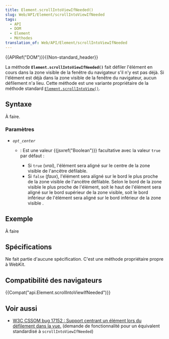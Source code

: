 ```yaml
---
title: Element.scrollIntoViewIfNeeded()
slug: Web/API/Element/scrollIntoViewIfNeeded
tags:
  - API
  - DOM
  - Element
  - Méthodes
translation_of: Web/API/Element/scrollIntoViewIfNeeded
---
```

{{APIRef("DOM")}}{{Non-standard_header}}

La méthode **`Element.scrollIntoViewIfNeeded()`** fait défiler l'élément en cours dans la zone visible de la fenêtre du navigateur s'il n'y est pas déjà. Si l'élément est déjà dans la zone visible de la fenêtre du navigateur, aucun défilement n'a lieu. Cette méthode est une variante propriétaire de la méthode standard [`Element.scrollIntoView()`](/en-US/docs/Web/API/Element/scrollIntoView).

## Syntaxe

À faire.

### Paramètres

- _`opt_center`_

  - : Est une valeur {{jsxref("Boolean")}} facultative avec la valeur `true` par défaut :

    - Si `true` (_vrai_), l'élément sera aligné sur le centre de la zone visible de l'ancêtre défilable.
    - Si `false` (_faux_), l'élément sera aligné sur le bord le plus proche de la zone visible de l'ancêtre défilable. Selon le bord de la zone visible le plus proche de l'élément, soit le haut de l'élément sera aligné sur le bord supérieur de la zone visible, soit le bord inférieur de l'élément sera aligné sur le bord inférieur de la zone visible .

## Exemple

À faire

## Spécifications

Ne fait partie d'aucune spécification. C'est une méthode propriétaire propre à WebKit.

## Compatibilité des navigateurs

{{Compat("api.Element.scrollIntoViewIfNeeded")}}

## Voir aussi

- [W3C CSSOM bug 17152 : Support centrant un élément lors du défilement dans la vue.](https://www.w3.org/Bugs/Public/show_bug.cgi?id=17152) (demande de fonctionnalité pour un équivalent standardisé à `scrollIntoViewIfNeeded`)
